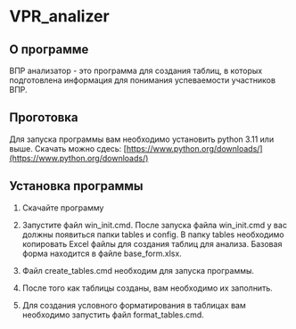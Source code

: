 # VPR_analizer

## О программе

ВПР анализатор - это программа для создания таблиц, в которых подготовлена информация для понимания успеваемости участников ВПР.

## Проготовка

Для запуска программы вам необходимо установить python 3.11 или выше.
Скачать можно сдесь: [https://www.python.org/downloads/](https://www.python.org/downloads/)

## Установка программы

1. Скачайте программу
2. Запустите файл win_init.cmd. После запуска файла win_init.cmd у вас должны появиться папки tables и config. В папку tables необходимо копировать Excel файлы для создания таблиц для анализа. Базовая форма находится в файле base_form.xlsx.

3. Файл create_tables.cmd необходим для запуска программы.
4. После того как таблицы созданы, вам необходимо их заполнить.
5. Для создания условного форматирования в таблицах вам необходимо запустить файл format_tables.cmd.
